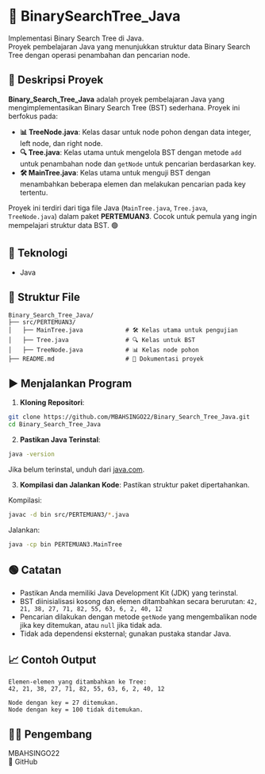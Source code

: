 # 📝 BinarySearchTree_Java

Implementasi Binary Search Tree di Java.  
Proyek pembelajaran Java yang menunjukkan struktur data Binary Search Tree dengan operasi penambahan dan pencarian node.

## 📖 Deskripsi Proyek

**Binary_Search_Tree_Java** adalah proyek pembelajaran Java yang mengimplementasikan Binary Search Tree (BST) sederhana. Proyek ini berfokus pada:

- **📊 TreeNode.java**: Kelas dasar untuk node pohon dengan data integer, left node, dan right node.
- **🔍 Tree.java**: Kelas utama untuk mengelola BST dengan metode `add` untuk penambahan node dan `getNode` untuk pencarian berdasarkan key.
- **🛠️ MainTree.java**: Kelas utama untuk menguji BST dengan menambahkan beberapa elemen dan melakukan pencarian pada key tertentu.

Proyek ini terdiri dari tiga file Java (`MainTree.java`, `Tree.java`, `TreeNode.java`) dalam paket **PERTEMUAN3**. Cocok untuk pemula yang ingin mempelajari struktur data BST. 🟢

## 🧠 Teknologi
- Java

## 📂 Struktur File
```
Binary_Search_Tree_Java/
├── src/PERTEMUAN3/
│   ├── MainTree.java            # 🛠️ Kelas utama untuk pengujian
│   ├── Tree.java                # 🔍 Kelas untuk BST
│   ├── TreeNode.java            # 📊 Kelas node pohon
├── README.md                    # 📖 Dokumentasi proyek
```

## ▶️ Menjalankan Program

1. **Kloning Repositori**:
```bash
git clone https://github.com/MBAHSINGO22/Binary_Search_Tree_Java.git
cd Binary_Search_Tree_Java
```

2. **Pastikan Java Terinstal**:
```bash
java -version
```
Jika belum terinstal, unduh dari [java.com](https://www.java.com).

3. **Kompilasi dan Jalankan Kode**:
Pastikan struktur paket dipertahankan.

Kompilasi:
```bash
javac -d bin src/PERTEMUAN3/*.java
```

Jalankan:
```bash
java -cp bin PERTEMUAN3.MainTree
```

## 🟢 Catatan
- Pastikan Anda memiliki Java Development Kit (JDK) yang terinstal.
- BST diinisialisasi kosong dan elemen ditambahkan secara berurutan:
  `42, 21, 38, 27, 71, 82, 55, 63, 6, 2, 40, 12`
- Pencarian dilakukan dengan metode `getNode` yang mengembalikan node jika key ditemukan, atau `null` jika tidak ada.
- Tidak ada dependensi eksternal; gunakan pustaka standar Java.

## 📈 Contoh Output
```
Elemen-elemen yang ditambahkan ke Tree:
42, 21, 38, 27, 71, 82, 55, 63, 6, 2, 40, 12

Node dengan key = 27 ditemukan.
Node dengan key = 100 tidak ditemukan.
```

## 👨‍💻 Pengembang
MBAHSINGO22  
🔗 GitHub
